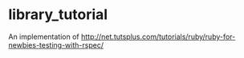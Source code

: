 library_tutorial
================

An implementation of http://net.tutsplus.com/tutorials/ruby/ruby-for-newbies-testing-with-rspec/